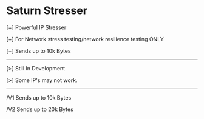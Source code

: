 # Saturn Stresser

[+] Powerful IP Stresser

[+] For Network stress testing/network resilience testing ONLY

[+] Sends up to 10k Bytes

- - - - - - - - - - - - - -
[>] Still In Development

[>] Some IP's may not work.
- - - - - - - - - - - - - - 
/V1 Sends up to 10k Bytes

/V2 Sends up to 20k Bytes
